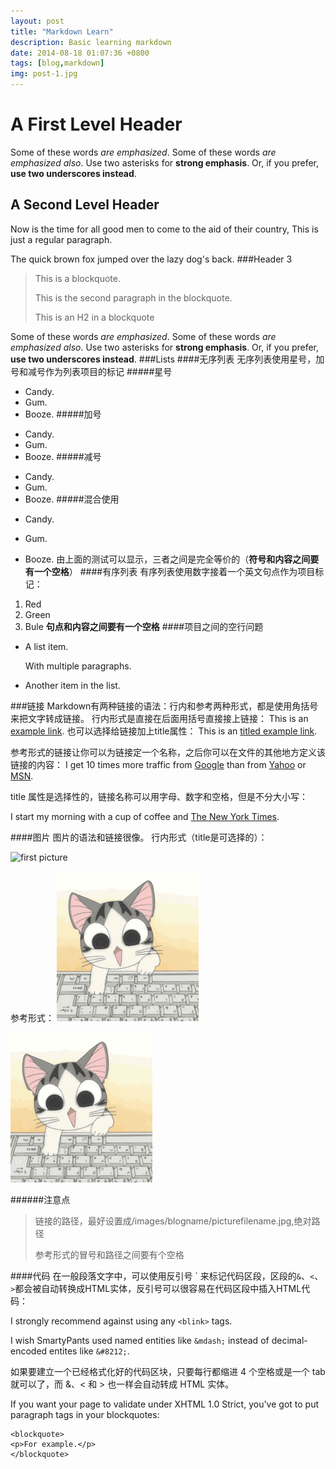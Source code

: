 ```yaml
---
layout: post
title: "Markdown Learn"
description: Basic learning markdown
date: 2014-08-18 01:07:36 +0800
tags: [blog,markdown] 
img: post-1.jpg
---
```

A First Level Header
====================
Some of these words *are emphasized*.
Some of these words _are emphasized also_.
Use two asterisks for **strong emphasis**.
Or, if you prefer, __use two underscores instead__.

A Second Level Header
--------------------

Now is the time for all good men to come to the aid of their country,
This is just a regular paragraph. 

The quick brown fox jumped over the lazy dog's back.
###Header 3

>This is a blockquote.
>
>This is the second paragraph in the blockquote.
>
>This is an H2 in a blockquote

Some of these words *are emphasized*.
Some of these words _are emphasized also_.
Use two asterisks for **strong emphasis**.
Or, if you prefer, __use two underscores instead__.
###Lists
####无序列表
无序列表使用星号，加号和减号作为列表项目的标记
#####星号
* Candy.
* Gum.
* Booze.
#####加号
+ Candy.
+ Gum.
+ Booze.
#####减号
- Candy.
- Gum.
- Booze.
#####混合使用
* Candy.
+ Gum.
- Booze.
由上面的测试可以显示，三者之间是完全等价的（**符号和内容之间要有一个空格**）
####有序列表
有序列表使用数字接着一个英文句点作为项目标记：
1. Red
2. Green
3. Bule
**句点和内容之间要有一个空格**
####项目之间的空行问题
* A list item.

	With multiple paragraphs. 

* Another item in the list.
<!--more-->

###链接
Markdown有两种链接的语法：行内和参考两种形式，都是使用角括号来把文字转成链接。
行内形式是直接在后面用括号直接接上链接：
This is an [example link](http://example.com/).
也可以选择给链接加上title属性：
This is an [titled example link](http://example.com/ "With a Title which inditicates as a tooltip").

参考形式的链接让你可以为链接定一个名称，之后你可以在文件的其他地方定义该链接的内容：
I get 10 times more traffic from [Google][1] than from
[Yahoo][2] or [MSN][3].

[1]: http://google.com/ "Google"
[2]: http://search.yahoo.com/ "Yahoo Search"
[3]: http://search.msn.com/ "MSN Search"


title 属性是选择性的，链接名称可以用字母、数字和空格，但是不分大小写：

I start my morning with a cup of coffee and
[The New York Times][NY Times].

[ny times]: http://www.nytimes.com/

####图片
图片的语法和链接很像。
行内形式（title是可选择的）：

![first picture](/blog/assets/img/markdownlearn/keyboardcat.gif "Cat")

参考形式：
![second picture](keyboardcat.gif)

![my picture][id]

[id]: keyboardcat.gif "Cat cat"

######注意点
>链接的路径，最好设置成/images/blogname/picturefilename.jpg,绝对路径
>
>参考形式的冒号和路径之间要有个空格

####代码
在一般段落文字中，可以使用反引号 \` 来标记代码区段，区段的`&`、`<`、`>`都会被自动转换成HTML实体，反引号可以很容易在代码区段中插入HTML代码：

I strongly recommend against using any `<blink>` tags.

I wish SmartyPants used named entities like `&mdash;`
instead of decimal-encoded entites like `&#8212;`.

如果要建立一个已经格式化好的代码区块，只要每行都缩进 4 个空格或是一个 tab 就可以了，而 &、< 和 > 也一样会自动转成 HTML 实体。

If you want your page to validate under XHTML 1.0 Strict,
you've got to put paragraph tags in your blockquotes:

	<blockquote>
	<p>For example.</p>
	</blockquote>


